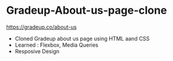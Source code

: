 # Gradeup-About-us-page-clone
https://gradeup.co/about-us

- Cloned Gradeup about us page using HTML aand CSS
- Learned : Flexbox, Media Queries
- Resposive Design
          

